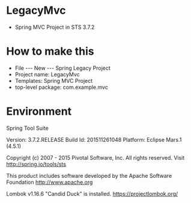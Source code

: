 # LegacyMvc
* Spring MVC Project in STS 3.7.2

# How to make this
* File --- New --- Spring Legacy Project
* Project name: LegacyMvc
* Templates: Spring MVC Project
* top-level package: com.example.mvc

# Environment

Spring Tool Suite 

Version: 3.7.2.RELEASE
Build Id: 201511261048
Platform: Eclipse Mars.1 (4.5.1)

Copyright (c) 2007 - 2015 Pivotal Software, Inc.
All rights reserved. Visit http://spring.io/tools/sts

This product includes software developed by the
Apache Software Foundation http://www.apache.org

Lombok v1.16.6 "Candid Duck" is installed. https://projectlombok.org/
